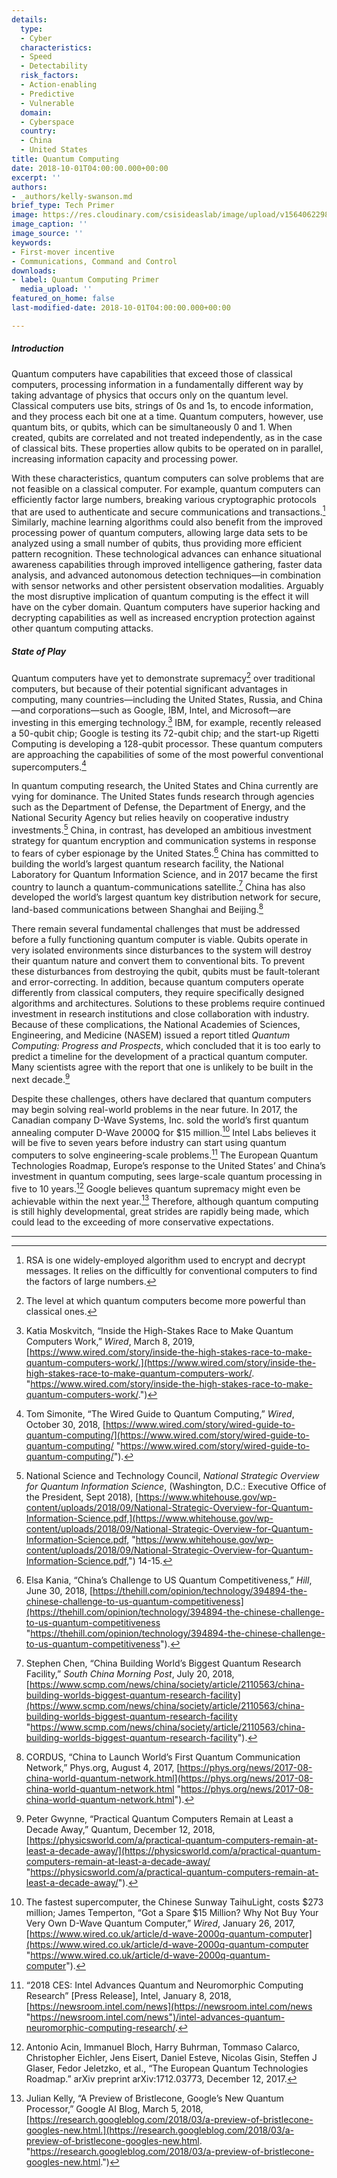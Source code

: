 ```yaml
---
details:
  type:
  - Cyber
  characteristics:
  - Speed
  - Detectability
  risk_factors:
  - Action-enabling
  - Predictive
  - Vulnerable
  domain:
  - Cyberspace
  country:
  - China
  - United States
title: Quantum Computing
date: 2018-10-01T04:00:00.000+00:00
excerpt: ''
authors:
- _authors/kelly-swanson.md
brief_type: Tech Primer
image: https://res.cloudinary.com/csisideaslab/image/upload/v1564062298/on-the-radar/PONI_illustration_COLOR_cyber.jpg
image_caption: ''
image_source: ''
keywords:
- First-mover incentive
- Communications, Command and Control
downloads:
- label: Quantum Computing Primer
  media_upload: ''
featured_on_home: false
last-modified-date: 2018-10-01T04:00:00.000+00:00

---
```

##### Introduction

Quantum computers have capabilities that exceed those of classical computers, processing information in a fundamentally different way by taking advantage of physics that occurs only on the quantum level. Classical computers use bits, strings of 0s and 1s, to encode information, and they process each bit one at a time. Quantum computers, however, use quantum bits, or qubits, which can be simultaneously 0 and 1. When created, qubits are correlated and not treated independently, as in the case of classical bits. These properties allow qubits to be operated on in parallel, increasing information capacity and processing power.

With these characteristics, quantum computers can solve problems that are not feasible on a classical computer. For example, quantum computers can efficiently factor large numbers, breaking various cryptographic protocols that are used to authenticate and secure communications and transactions.[^1] Similarly, machine learning algorithms could also benefit from the improved processing power of quantum computers, allowing large data sets to be analyzed using a small number of qubits, thus providing more efficient pattern recognition. These technological advances can enhance situational awareness capabilities through improved intelligence gathering, faster data analysis, and advanced autonomous detection techniques—in combination with sensor networks and other persistent observation modalities. Arguably the most disruptive implication of quantum computing is the effect it will have on the cyber domain. Quantum computers have superior hacking and decrypting capabilities as well as increased encryption protection against other quantum computing attacks.

##### State of Play

Quantum computers have yet to demonstrate supremacy[^2] over traditional computers, but because of their potential significant advantages in computing, many countries—including the United States, Russia, and China—and corporations—such as Google, IBM, Intel, and Microsoft—are investing in this emerging technology.[^3] IBM, for example, recently released a 50-qubit chip; Google is testing its 72-qubit chip; and the start-up Rigetti Computing is developing a 128-qubit processor. These quantum computers are approaching the capabilities of some of the most powerful conventional supercomputers.[^4]

In quantum computing research, the United States and China currently are vying for dominance. The United States funds research through agencies such as the Department of Defense, the Department of Energy, and the National Security Agency but relies heavily on cooperative industry investments.[^5] China, in contrast, has developed an ambitious investment strategy for quantum encryption and communication systems in response to fears of cyber espionage by the United States.[^6] China has committed to building the world’s largest quantum research facility, the National Laboratory for Quantum Information Science, and in 2017 became the first country to launch a quantum-communications satellite.[^7] China has also developed the world’s largest quantum key distribution network for secure, land-based communications between Shanghai and Beijing.[^8]

There remain several fundamental challenges that must be addressed before a fully functioning quantum computer is viable. Qubits operate in very isolated environments since disturbances to the system will destroy their quantum nature and convert them to conventional bits. To prevent these disturbances from destroying the qubit, qubits must be fault-tolerant and error-correcting. In addition, because quantum computers operate differently from classical computers, they require specifically designed algorithms and architectures. Solutions to these problems require continued investment in research institutions and close collaboration with industry. Because of these complications, the National Academies of Sciences, Engineering, and Medicine (NASEM) issued a report titled _Quantum Computing: Progress and Prospects_, which concluded that it is too early to predict a timeline for the development of a practical quantum computer. Many scientists agree with the report that one is unlikely to be built in the next decade.[^9]

Despite these challenges, others have declared that quantum computers may begin solving real-world problems in the near future. In 2017, the Canadian company D-Wave Systems, Inc. sold the world’s first quantum annealing computer D-Wave 2000Q for $15 million.[^10] Intel Labs believes it will be five to seven years before industry can start using quantum computers to solve engineering-scale problems.[^11] The European Quantum Technologies Roadmap, Europe’s response to the United States’ and China’s investment in quantum computing, sees large-scale quantum processing in five to 10 years.[^12] Google believes quantum supremacy might even be achievable within the next year.[^13] Therefore, although quantum computing is still highly developmental, great strides are rapidly being made, which could lead to the exceeding of more conservative expectations.

***

[^1]: RSA is one widely-employed algorithm used to encrypt and decrypt messages. It relies on the difficultly for conventional computers to find the factors of large numbers.

[^2]: The level at which quantum computers become more powerful than classical ones.

[^3]: Katia Moskvitch, “Inside the High-Stakes Race to Make Quantum Computers Work,” _Wired_, March 8, 2019, [https://www.wired.com/story/inside-the-high-stakes-race-to-make-quantum-computers-work/.](https://www.wired.com/story/inside-the-high-stakes-race-to-make-quantum-computers-work/. "https://www.wired.com/story/inside-the-high-stakes-race-to-make-quantum-computers-work/.")

[^4]: Tom Simonite, “The Wired Guide to Quantum Computing,” _Wired_, October 30, 2018, [https://www.wired.com/story/wired-guide-to-quantum-computing/](https://www.wired.com/story/wired-guide-to-quantum-computing/ "https://www.wired.com/story/wired-guide-to-quantum-computing/").

[^5]: National Science and Technology Council, _National Strategic Overview for Quantum Information Science_, (Washington, D.C.: Executive Office of the President, Sept 2018), [https://www.whitehouse.gov/wp-content/uploads/2018/09/National-Strategic-Overview-for-Quantum-Information-Science.pdf,](https://www.whitehouse.gov/wp-content/uploads/2018/09/National-Strategic-Overview-for-Quantum-Information-Science.pdf, "https://www.whitehouse.gov/wp-content/uploads/2018/09/National-Strategic-Overview-for-Quantum-Information-Science.pdf,") 14-15.

[^6]: Elsa Kania, “China’s Challenge to US Quantum Competitiveness,” _Hill_, June 30, 2018, [https://thehill.com/opinion/technology/394894-the-chinese-challenge-to-us-quantum-competitiveness](https://thehill.com/opinion/technology/394894-the-chinese-challenge-to-us-quantum-competitiveness "https://thehill.com/opinion/technology/394894-the-chinese-challenge-to-us-quantum-competitiveness").

[^7]: Stephen Chen, “China Building World’s Biggest Quantum Research Facility,” _South China Morning Post_, July 20, 2018, [https://www.scmp.com/news/china/society/article/2110563/china-building-worlds-biggest-quantum-research-facility](https://www.scmp.com/news/china/society/article/2110563/china-building-worlds-biggest-quantum-research-facility "https://www.scmp.com/news/china/society/article/2110563/china-building-worlds-biggest-quantum-research-facility").

[^8]: CORDUS, “China to Launch World’s First Quantum Communication Network,” Phys.org, August 4, 2017, [https://phys.org/news/2017-08-china-world-quantum-network.html](https://phys.org/news/2017-08-china-world-quantum-network.html "https://phys.org/news/2017-08-china-world-quantum-network.html").

[^9]: Peter Gwynne, “Practical Quantum Computers Remain at Least a Decade Away,” Quantum, December 12, 2018, [https://physicsworld.com/a/practical-quantum-computers-remain-at-least-a-decade-away/](https://physicsworld.com/a/practical-quantum-computers-remain-at-least-a-decade-away/ "https://physicsworld.com/a/practical-quantum-computers-remain-at-least-a-decade-away/").

[^10]: The fastest supercomputer, the Chinese Sunway TaihuLight, costs $273 million; James Temperton, “Got a Spare $15 Million? Why Not Buy Your Very Own D-Wave Quantum Computer,” _Wired_, January 26, 2017, [https://www.wired.co.uk/article/d-wave-2000q-quantum-computer](https://www.wired.co.uk/article/d-wave-2000q-quantum-computer "https://www.wired.co.uk/article/d-wave-2000q-quantum-computer").

[^11]: “2018 CES: Intel Advances Quantum and Neuromorphic Computing Research” \[Press Release\], Intel, January 8, 2018, [https://newsroom.intel.com/news](https://newsroom.intel.com/news "https://newsroom.intel.com/news")/intel-advances-quantum-neuromorphic-computing-research/.

[^12]: Antonio Acin, Immanuel Bloch, Harry Buhrman, Tommaso Calarco, Christopher Eichler, Jens Eisert, Daniel Esteve, Nicolas Gisin, Steffen J Glaser, Fedor Jeletzko, et al., “The European Quantum Technologies Roadmap.” arXiv preprint arXiv:1712.03773, December 12, 2017.

[^13]: Julian Kelly, “A Preview of Bristlecone, Google’s New Quantum Processor,” Google AI Blog, March 5, 2018, [https://research.googleblog.com/2018/03/a-preview-of-bristlecone-googles-new.html.](https://research.googleblog.com/2018/03/a-preview-of-bristlecone-googles-new.html. "https://research.googleblog.com/2018/03/a-preview-of-bristlecone-googles-new.html.")